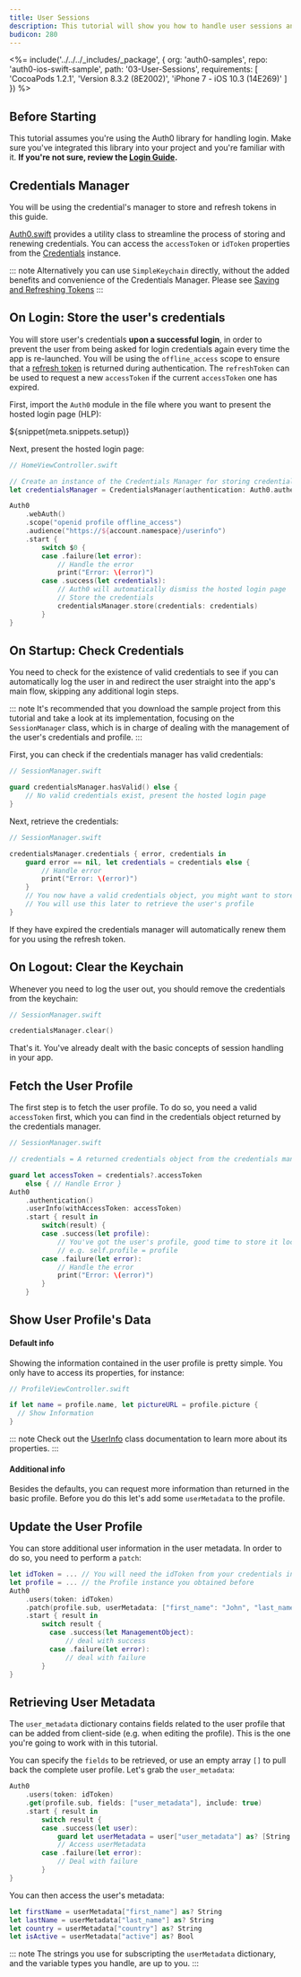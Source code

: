 ```yaml
---
title: User Sessions
description: This tutorial will show you how to handle user sessions and retrieve the user's profile.
budicon: 280
---
```


<%= include('../../../_includes/_package', {
  org: 'auth0-samples',
  repo: 'auth0-ios-swift-sample',
  path: '03-User-Sessions',
  requirements: [
    'CocoaPods 1.2.1',
    'Version 8.3.2 (8E2002)',
    'iPhone 7 - iOS 10.3 (14E269)'
  ]
}) %>


## Before Starting

This tutorial assumes you're using the Auth0 library for handling login. Make sure you've integrated this library into your project and you're familiar with it. **If you're not sure, review the [Login Guide](/quickstart/native/ios-swift/00-login).**

## Credentials Manager

You will be using the credential's manager to store and refresh tokens in this guide.

[Auth0.swift](https://github.com/auth0/Auth0.swift) provides a utility class to streamline the process of storing and renewing credentials. You can access the `accessToken` or `idToken` properties from the [Credentials](https://github.com/auth0/Auth0.swift/blob/master/Auth0/Credentials.swift) instance. 

::: note
Alternatively you can use `SimpleKeychain` directly, without the added benefits and convenience of the Credentials Manager. Please see [Saving and Refreshing Tokens](/libraries/auth0-swift/save-and-refresh-jwt-tokens#simplekeychain)
:::

## On Login: Store the user's credentials

You will store user's credentials **upon a successful login**, in order to prevent the user from being asked for login credentials again every time the app is re-launched. You will be using the `offline_access` scope to ensure that a [refresh token](/refresh-token) is returned during authentication. The `refreshToken` can be used to request a new `accessToken` if the current `accessToken` one has expired. 

First, import the `Auth0` module in the file where you want to present the hosted login page (HLP):

${snippet(meta.snippets.setup)}

Next, present the hosted login page:

```swift
// HomeViewController.swift

// Create an instance of the Credentials Manager for storing credentials
let credentialsManager = CredentialsManager(authentication: Auth0.authentication())

Auth0
    .webAuth()
    .scope("openid profile offline_access")
    .audience("https://${account.namespace}/userinfo")
    .start {
        switch $0 {
        case .failure(let error):
            // Handle the error
            print("Error: \(error)")
        case .success(let credentials):
            // Auth0 will automatically dismiss the hosted login page
            // Store the credentials
            credentialsManager.store(credentials: credentials)
        }
}
```

## On Startup: Check Credentials

You need to check for the existence of valid credentials to see if you can automatically log the user in and redirect the user straight into the app's main flow, skipping any additional login steps.

::: note
It's recommended that you download the sample project from this tutorial and take a look at its implementation, focusing on the `SessionManager` class, which is in charge of dealing with the management of the user's credentials and profile.
:::

First, you can check if the credentials manager has valid credentials:

```swift
// SessionManager.swift

guard credentialsManager.hasValid() else {
    // No valid credentials exist, present the hosted login page
}
```

Next, retrieve the credentials:

```swift
// SessionManager.swift

credentialsManager.credentials { error, credentials in
    guard error == nil, let credentials = credentials else {
        // Handle error
        print("Error: \(error)")
    }
    // You now have a valid credentials object, you might want to store this locally for easy access.
    // You will use this later to retrieve the user's profile
} 
```

If they have expired the credentials manager will automatically renew them for you using the refresh token.

## On Logout: Clear the Keychain

Whenever you need to log the user out, you should remove the credentials from the keychain:

```swift
// SessionManager.swift

credentialsManager.clear()
```

That's it. You've already dealt with the basic concepts of session handling in your app.

## Fetch the User Profile

The first step is to fetch the user profile. To do so, you need a valid `accessToken` first, which you 
can find in the credentials object returned by the credentials manager.

```swift
// SessionManager.swift

// credentials = A returned credentials object from the credentials manager in the previous step.

guard let accessToken = credentials?.accessToken
    else { // Handle Error }
Auth0
    .authentication()
    .userInfo(withAccessToken: accessToken)
    .start { result in
        switch(result) {
        case .success(let profile):
            // You've got the user's profile, good time to store it locally.
            // e.g. self.profile = profile
        case .failure(let error):
            // Handle the error
            print("Error: \(error)")
        }
    }
```

## Show User Profile's Data

#### Default info

Showing the information contained in the user profile is pretty simple. You only have to access its properties, for instance:

```swift
// ProfileViewController.swift

if let name = profile.name, let pictureURL = profile.picture {
  // Show Information
}
```

::: note
Check out the [UserInfo](https://github.com/auth0/Auth0.swift/blob/master/Auth0/UserInfo.swift) class documentation to learn more about its properties.
:::

#### Additional info

Besides the defaults, you can request more information than returned in the basic profile. Before you do this let's add some `userMetadata` to the profile.

## Update the User Profile

You can store additional user information in the user metadata. In order to do so, you need to perform a `patch`:

```swift
let idToken = ... // You will need the idToken from your credentials instance 'credentials.idToken'
let profile = ... // the Profile instance you obtained before
Auth0
    .users(token: idToken)
    .patch(profile.sub, userMetadata: ["first_name": "John", "last_name": "Appleseed", "country": "Canada"]
    .start { result in
        switch result {
          case .success(let ManagementObject):
              // deal with success
          case .failure(let error):
              // deal with failure
        }
}
```

## Retrieving User Metadata

The `user_metadata` dictionary contains fields related to the user profile that can be added from client-side (e.g. when editing the profile). This is the one you're going to work with in this tutorial.

You can specify the `fields` to be retrieved, or use an empty array `[]` to pull back the complete user profile.  Let's grab the `user_metadata`:

```swift
Auth0
    .users(token: idToken)
    .get(profile.sub, fields: ["user_metadata"], include: true)
    .start { result in
        switch result {
        case .success(let user):
            guard let userMetadata = user["user_metadata"] as? [String: Any] else { return }
            // Access userMetadata
        case .failure(let error):
            // Deal with failure
        }
}
```

You can then access the user's metadata:

```swift
let firstName = userMetadata["first_name"] as? String
let lastName = userMetadata["last_name"] as? String
let country = userMetadata["country"] as? String
let isActive = userMetadata["active"] as? Bool
```

::: note
The strings you use for subscripting the `userMetadata` dictionary, and the variable types you handle, are up to you.
:::
